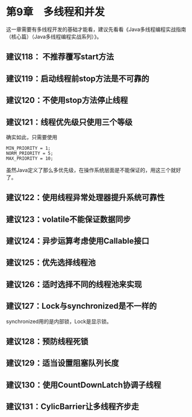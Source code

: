 # 第9章　多线程和并发

这一章需要有多线程开发的基础才能看，建议先看看《Java多线程编程实战指南（核心篇）（Java多线程编程实战系列）》。

## 建议118： 不推荐覆写start方法

## 建议119：启动线程前stop方法是不可靠的

## 建议120：不使用stop方法停止线程

## 建议121：线程优先级只使用三个等级

确实如此，只需要使用

```
MIN_PRIORITY = 1;
NORM_PRIORITY = 5;
MAX_PRIORITY = 10;
```

虽然Java定义了那么多优先级，在操作系统层面是不能保证的，用这三个就好了。

## 建议122：使用线程异常处理器提升系统可靠性

## 建议123：volatile不能保证数据同步

## 建议124：异步运算考虑使用Callable接口

## 建议125：优先选择线程池

## 建议126：适时选择不同的线程池来实现

## 建议127：Lock与synchronized是不一样的

synchronized用的是内部锁，Lock是显示锁。

## 建议128：预防线程死锁

## 建议129：适当设置阻塞队列长度

## 建议130：使用CountDownLatch协调子线程

## 建议131：CylicBarrier让多线程齐步走
